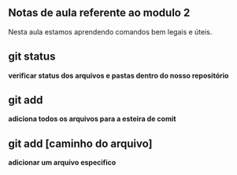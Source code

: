 ## Notas de aula referente ao modulo 2

Nesta aula estamos aprendendo comandos bem legais e úteis.

## git status
**verificar status dos arquivos e pastas dentro do nosso repositório**

## git add 
**adiciona todos os arquivos para a esteira de comit**

## git add [caminho do arquivo]
**adicionar um arquivo especifico**
